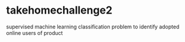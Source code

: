 # takehomechallenge2
supervised machine learning classification problem to identify adopted online users of product
